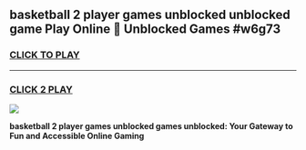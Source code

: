 
## basketball 2 player games unblocked unblocked game Play Online 👋 Unblocked Games #w6g73
<h3>
<a href="https://premium.freeplayer.one?title=basketball_2_player_games_unblocked&ref=21F">CLICK TO PLAY</a></h3>
<hr>

<h3>
<a href="https://premium.freeplayer.one?title=basketball_2_player_games_unblocked&ref=21F">CLICK 2 PLAY</a>
  
</h3>

<a href="https://premium.freeplayer.one?title=basketball_2_player_games_unblocked&ref=21F/"><img src="https://clearcache.store/games.png"></a>


**basketball 2 player games unblocked games unblocked: Your Gateway to Fun and Accessible Online Gaming**
